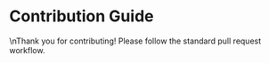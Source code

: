 # Contribution Guide
\nThank you for contributing! Please follow the standard pull request workflow.

